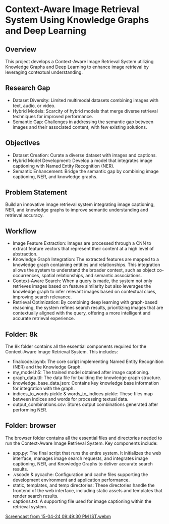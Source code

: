 # **Context-Aware Image Retrieval System Using Knowledge Graphs and Deep Learning**
## **Overview**
This project develops a Context-Aware Image Retrieval System utilizing Knowledge Graphs and Deep Learning to enhance image retrieval by leveraging contextual understanding.

## **Research Gap**
* Dataset Diversity: Limited multimodal datasets combining images with text, audio, or video.
* Hybrid Models: Scarcity of hybrid models that merge diverse retrieval techniques for improved performance.
* Semantic Gap: Challenges in addressing the semantic gap between images and their associated content, with few existing solutions.
## **Objectives**
* Dataset Creation: Curate a diverse dataset with images and captions.
* Hybrid Model Development: Develop a model that integrates image captioning with Named Entity Recognition (NER).
* Semantic Enhancement: Bridge the semantic gap by combining image captioning, NER, and knowledge graphs.
## **Problem Statement**
Build an innovative image retrieval system integrating image captioning, NER, and knowledge graphs to improve semantic understanding and retrieval accuracy.

## **Workflow**
* Image Feature Extraction: Images are processed through a CNN to extract feature vectors that represent their content at a high level of abstraction.
* Knowledge Graph Integration: The extracted features are mapped to a knowledge graph containing entities and relationships. This integration allows the system to understand the broader context, such as object co-occurrences, spatial relationships, and semantic associations.
* Context-Aware Search: When a query is made, the system not only retrieves images based on feature similarity but also leverages the knowledge graph to infer relevant images based on contextual clues, improving search relevance.
* Retrieval Optimization: By combining deep learning with graph-based reasoning, the system refines search results, prioritizing images that are contextually aligned with the query, offering a more intelligent and accurate retrieval experience.

## **Folder: 8k**
The 8k folder contains all the essential components required for the Context-Aware Image Retrieval System. This includes:

* finalcode.ipynb: The core script implementing Named Entity Recognition (NER) and the Knowledge Graph.
* my_model.h5: The trained model obtained after image captioning.
* graph_data.ttl: The data file for building the knowledge graph structure.
* knowledge_base_data.json: Contains key knowledge base information for integration with the graph.
* indices_to_words.pickle & words_to_indices.pickle: These files map between indices and words for processing textual data.
* output_combinations.csv: Stores output combinations generated after performing NER.

## **Folder: browser**
The browser folder contains all the essential files and directories needed to run the Context-Aware Image Retrieval System. Key components include:

* app.py: The final script that runs the entire system. It initializes the web interface, manages image search requests, and integrates image captioning, NER, and Knowledge Graphs to deliver accurate search results.
* .vscode & pycache: Configuration and cache files supporting the development environment and application performance.
* static, templates, and temp directories: These directories handle the frontend of the web interface, including static assets and templates that render search results.
* captions.txt: A supporting file used for image captioning within the retrieval system.

[Screencast from 15-04-24 09:49:30 PM IST.webm](https://github.com/IndujaSuresh/image-retrieval/assets/69521739/177fd9f2-e964-456e-ae1e-0e44b6c17f6c)

